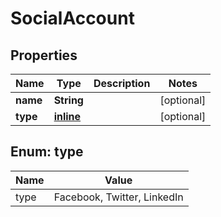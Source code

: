 
# SocialAccount

## Properties
Name | Type | Description | Notes
------------ | ------------- | ------------- | -------------
**name** | **String** |  |  [optional]
**type** | [**inline**](#TypeEnum) |  |  [optional]


<a name="TypeEnum"></a>
## Enum: type
Name | Value
---- | -----
type | Facebook, Twitter, LinkedIn



